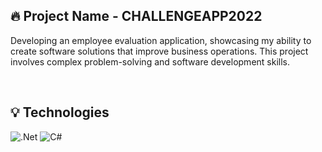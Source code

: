 ## 🔥 Project Name - CHALLENGEAPP2022

Developing an employee evaluation application, showcasing my ability to create software solutions that improve business operations. This project involves complex problem-solving and software development skills.

&nbsp;

## 💡 Technologies

![.Net](https://img.shields.io/badge/.NET-5C2D91?style=for-the-badge&logo=.net&logoColor=white)
![C#](https://img.shields.io/badge/c%23-%23239120.svg?style=for-the-badge&logo=csharp&logoColor=white)
